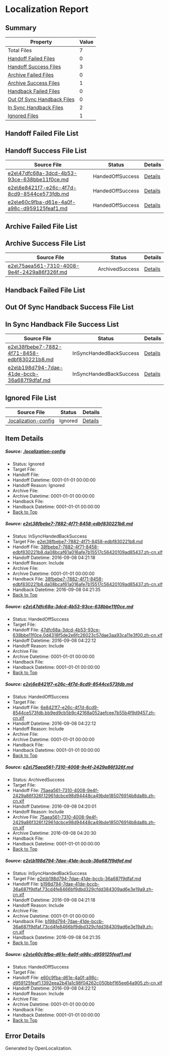 # <a name='report-top'></a> Localization Report

## Summary
 Property | Value 
 -------- | ----- 
 Total Files | 7
[ Handoff Failed Files ](#handoff-failed-list)| 0
[ Handoff Success Files ](#handoff-success-list)| 3
[ Archive Failed Files ](#archive-failed-list)| 0
[ Archive Success Files ](#archive-success-list)| 1
[ Handback Failed Files ](#handback-failed-list)| 0
[ Out Of Sync Handback Files ](#outofsync-handback-success-list)| 0
[ In Sync Handback Files ](#insync-handback-success-list)| 2
[ Ignored Files ](#ignored-list)| 1

## <a name='handoff-failed-list'></a> Handoff Failed File List

## <a name='handoff-success-list'></a> Handoff Success File List
 Source File | Status | Details 
 ----------- | ------ | ------- 
 [e2e\47dfc68a-3dcd-4b53-93ce-638bbe11f0ce.md](https://github.com/OpenLocalizationTestOrg/ol-test0/blob/77a66e6be5878ed2f7141fd240b7f052693005db/e2e/47dfc68a-3dcd-4b53-93ce-638bbe11f0ce.md) | HandedOffSuccess | [Details](#65c4511a0a8248c320fabf422ce9a8059d358e4f2)
 [e2e\6e8421f7-e26c-4f7d-8cd9-8544ce573fdb.md](https://github.com/OpenLocalizationTestOrg/ol-test0/blob/b2c0f07f795d3cf03cfbd04b8919e083f0a2dbb1/e2e/6e8421f7-e26c-4f7d-8cd9-8544ce573fdb.md) | HandedOffSuccess | [Details](#a60049597eb8fb6ee7133d37059ca480b2f9269a3)
 [e2e\e60c9fba-d61e-4a0f-a98c-d959125feaf1.md](https://github.com/OpenLocalizationTestOrg/ol-test0/blob/77a66e6be5878ed2f7141fd240b7f052693005db/e2e/e60c9fba-d61e-4a0f-a98c-d959125feaf1.md) | HandedOffSuccess | [Details](#3dd07ebf8b1013ba460d18c06264d4227038da886)

## <a name='archive-failed-list'></a> Archive Failed File List

## <a name='archive-success-list'></a> Archive Success File List
 Source File | Status | Details 
 ----------- | ------ | ------- 
 [e2e\75aea561-7310-4008-9e4f-2429a86f326f.md](https://github.com/OpenLocalizationTestOrg/ol-test0/blob/417559ea8c8fab4f7c607ab75bc2955cc4faa25e/e2e/75aea561-7310-4008-9e4f-2429a86f326f.md) | ArchivedSuccess | [Details](#813bb1b410e3fabd37ea228b9e70635d7301903a4)

## <a name='handback-failed-list'></a> Handback Failed File List

## <a name='outofsync-handback-success-list'></a> Out Of Sync Handback Success File List

## <a name='insync-handback-success-list'></a> In Sync Handback File Success List
 Source File | Status | Details 
 ----------- | ------ | ------- 
 [e2e\38fbebe7-7882-4f71-8458-edbf830221b8.md](https://github.com/OpenLocalizationTestOrg/ol-test0/blob/cecc03d70f02c3a2d008df6e1efdfd2765e2566f/e2e/38fbebe7-7882-4f71-8458-edbf830221b8.md) | InSyncHandedBackSuccess | [Details](#64ef4d4e7ae3dd1093f98391a943339d8556f7011)
 [e2e\b198d794-7dae-41de-bccb-36a687f9dfaf.md](https://github.com/OpenLocalizationTestOrg/ol-test0/blob/cecc03d70f02c3a2d008df6e1efdfd2765e2566f/e2e/b198d794-7dae-41de-bccb-36a687f9dfaf.md) | InSyncHandedBackSuccess | [Details](#52f3ff30fdde01dea1e06a57acb61e2facaaedba5)

## <a name='ignored-list'></a> Ignored File List
 Source File | Status | Details 
 ----------- | ------ | ------- 
 [.localization-config](https://github.com/OpenLocalizationTestOrg/ol-test0/blob/77a66e6be5878ed2f7141fd240b7f052693005db/.localization-config) | Ignored | [Details](#3d4f252ac210baf56311d7e97dcc2db10974dbd20)

## Item Details
##### <a name='3d4f252ac210baf56311d7e97dcc2db10974dbd20'></a> Source: [.localization-config](https://github.com/OpenLocalizationTestOrg/ol-test0/blob/77a66e6be5878ed2f7141fd240b7f052693005db/.localization-config)
* Status: Ignored
* Target File: 
* Handoff File: 
* Handoff Datetime: 0001-01-01 00:00:00
* Handoff Reason: Ignored
* Archive File: 
* Archive Datetime: 0001-01-01 00:00:00
* Handback File: 
* Handback Datetime: 0001-01-01 00:00:00
* [Back to Top](#report-top)

##### <a name='64ef4d4e7ae3dd1093f98391a943339d8556f7011'></a> Source: [e2e\38fbebe7-7882-4f71-8458-edbf830221b8.md](https://github.com/OpenLocalizationTestOrg/ol-test0/blob/cecc03d70f02c3a2d008df6e1efdfd2765e2566f/e2e/38fbebe7-7882-4f71-8458-edbf830221b8.md)
* Status: InSyncHandedBackSuccess
* Target File: [e2e\38fbebe7-7882-4f71-8458-edbf830221b8.md](https://github.com/OpenLocalizationTestOrg/ol-test0-zhcn/blob/7df18b07bae087dbacaadce8b36e2c01cb27b0c6/e2e/38fbebe7-7882-4f71-8458-edbf830221b8.md)
* Handoff File: [38fbebe7-7882-4f71-8458-edbf830221b8.da08bcaf61a016afe7b15517c56420109ad85437.zh-cn.xlf](https://github.com/OpenLocalizationTestOrg/ol-test0-handoff/blob/63b44f4e55a30f6241d9520d34c12fd6778dbe4a/ol-handoff/OpenLocalizationTestOrg/ol-test0-zhcn/ci/38fbebe7-7882-4f71-8458-edbf830221b8.da08bcaf61a016afe7b15517c56420109ad85437.zh-cn.xlf)
* Handoff Datetime: 2016-09-08 04:21:18
* Handoff Reason: Include
* Archive File: 
* Archive Datetime: 0001-01-01 00:00:00
* Handback File: [38fbebe7-7882-4f71-8458-edbf830221b8.da08bcaf61a016afe7b15517c56420109ad85437.zh-cn.xlf](https://github.com/OpenLocalizationTestOrg/ol-test0-handback/blob/97396f35737be6b994a0cf121d14bf99ddf32e6c/ol-handback/OpenLocalizationTestOrg/ol-test0-zhcn/ci/38fbebe7-7882-4f71-8458-edbf830221b8.da08bcaf61a016afe7b15517c56420109ad85437.zh-cn.xlf)
* Handback Datetime: 2016-09-08 04:21:35
* [Back to Top](#report-top)

##### <a name='65c4511a0a8248c320fabf422ce9a8059d358e4f2'></a> Source: [e2e\47dfc68a-3dcd-4b53-93ce-638bbe11f0ce.md](https://github.com/OpenLocalizationTestOrg/ol-test0/blob/77a66e6be5878ed2f7141fd240b7f052693005db/e2e/47dfc68a-3dcd-4b53-93ce-638bbe11f0ce.md)
* Status: HandedOffSuccess
* Target File: 
* Handoff File: [47dfc68a-3dcd-4b53-93ce-638bbe11f0ce.0d4318f5de2e6fc26023c57dae3aa93ca11e3f00.zh-cn.xlf](https://github.com/OpenLocalizationTestOrg/ol-test0-handoff/blob/aa9179c4329397aef1e2a19128143b87ff859de2/ol-handoff/OpenLocalizationTestOrg/ol-test0-zhcn/ci/ht/47dfc68a-3dcd-4b53-93ce-638bbe11f0ce.0d4318f5de2e6fc26023c57dae3aa93ca11e3f00.zh-cn.xlf)
* Handoff Datetime: 2016-09-08 04:22:12
* Handoff Reason: Include
* Archive File: 
* Archive Datetime: 0001-01-01 00:00:00
* Handback File: 
* Handback Datetime: 0001-01-01 00:00:00
* [Back to Top](#report-top)

##### <a name='a60049597eb8fb6ee7133d37059ca480b2f9269a3'></a> Source: [e2e\6e8421f7-e26c-4f7d-8cd9-8544ce573fdb.md](https://github.com/OpenLocalizationTestOrg/ol-test0/blob/b2c0f07f795d3cf03cfbd04b8919e083f0a2dbb1/e2e/6e8421f7-e26c-4f7d-8cd9-8544ce573fdb.md)
* Status: HandedOffSuccess
* Target File: 
* Handoff File: [6e8421f7-e26c-4f7d-8cd9-8544ce573fdb.bb9ed9cb5b9c42168a052aefcee7b55b4f9d9457.zh-cn.xlf](https://github.com/OpenLocalizationTestOrg/ol-test0-handoff/blob/aa9179c4329397aef1e2a19128143b87ff859de2/ol-handoff/OpenLocalizationTestOrg/ol-test0-zhcn/ci/ht/6e8421f7-e26c-4f7d-8cd9-8544ce573fdb.bb9ed9cb5b9c42168a052aefcee7b55b4f9d9457.zh-cn.xlf)
* Handoff Datetime: 2016-09-08 04:22:12
* Handoff Reason: Include
* Archive File: 
* Archive Datetime: 0001-01-01 00:00:00
* Handback File: 
* Handback Datetime: 0001-01-01 00:00:00
* [Back to Top](#report-top)

##### <a name='813bb1b410e3fabd37ea228b9e70635d7301903a4'></a> Source: [e2e\75aea561-7310-4008-9e4f-2429a86f326f.md](https://github.com/OpenLocalizationTestOrg/ol-test0/blob/417559ea8c8fab4f7c607ab75bc2955cc4faa25e/e2e/75aea561-7310-4008-9e4f-2429a86f326f.md)
* Status: ArchivedSuccess
* Target File: 
* Handoff File: [75aea561-7310-4008-9e4f-2429a86f326f.12961dcbce98d94448ca49bde185076914b8da8b.zh-cn.xlf](https://github.com/OpenLocalizationTestOrg/ol-test0-handoff/blob/fbeff2ef602b52b082f006ade875d548b1d2ce05/ol-handoff/OpenLocalizationTestOrg/ol-test0-zhcn/ci/ht/75aea561-7310-4008-9e4f-2429a86f326f.12961dcbce98d94448ca49bde185076914b8da8b.zh-cn.xlf)
* Handoff Datetime: 2016-09-08 04:20:01
* Handoff Reason: Include
* Archive File: [75aea561-7310-4008-9e4f-2429a86f326f.12961dcbce98d94448ca49bde185076914b8da8b.zh-cn.xlf](https://github.com/OpenLocalizationTestOrg/ol-test0-handoff/blob/48d64e2218ab82ad2e31c455b3e1e274c943bc8d/ol-archive/OpenLocalizationTestOrg/ol-test0-zhcn/ci/ht/75aea561-7310-4008-9e4f-2429a86f326f.12961dcbce98d94448ca49bde185076914b8da8b.zh-cn.xlf)
* Archive Datetime: 2016-09-08 04:20:30
* Handback File: 
* Handback Datetime: 0001-01-01 00:00:00
* [Back to Top](#report-top)

##### <a name='52f3ff30fdde01dea1e06a57acb61e2facaaedba5'></a> Source: [e2e\b198d794-7dae-41de-bccb-36a687f9dfaf.md](https://github.com/OpenLocalizationTestOrg/ol-test0/blob/cecc03d70f02c3a2d008df6e1efdfd2765e2566f/e2e/b198d794-7dae-41de-bccb-36a687f9dfaf.md)
* Status: InSyncHandedBackSuccess
* Target File: [e2e\b198d794-7dae-41de-bccb-36a687f9dfaf.md](https://github.com/OpenLocalizationTestOrg/ol-test0-zhcn/blob/7df18b07bae087dbacaadce8b36e2c01cb27b0c6/e2e/b198d794-7dae-41de-bccb-36a687f9dfaf.md)
* Handoff File: [b198d794-7dae-41de-bccb-36a687f9dfaf.73cd4fe8466bf9dbd329cfdd384309ad6e3e19a9.zh-cn.xlf](https://github.com/OpenLocalizationTestOrg/ol-test0-handoff/blob/63b44f4e55a30f6241d9520d34c12fd6778dbe4a/ol-handoff/OpenLocalizationTestOrg/ol-test0-zhcn/ci/b198d794-7dae-41de-bccb-36a687f9dfaf.73cd4fe8466bf9dbd329cfdd384309ad6e3e19a9.zh-cn.xlf)
* Handoff Datetime: 2016-09-08 04:21:18
* Handoff Reason: Include
* Archive File: 
* Archive Datetime: 0001-01-01 00:00:00
* Handback File: [b198d794-7dae-41de-bccb-36a687f9dfaf.73cd4fe8466bf9dbd329cfdd384309ad6e3e19a9.zh-cn.xlf](https://github.com/OpenLocalizationTestOrg/ol-test0-handback/blob/97396f35737be6b994a0cf121d14bf99ddf32e6c/ol-handback/OpenLocalizationTestOrg/ol-test0-zhcn/ci/b198d794-7dae-41de-bccb-36a687f9dfaf.73cd4fe8466bf9dbd329cfdd384309ad6e3e19a9.zh-cn.xlf)
* Handback Datetime: 2016-09-08 04:21:35
* [Back to Top](#report-top)

##### <a name='3dd07ebf8b1013ba460d18c06264d4227038da886'></a> Source: [e2e\e60c9fba-d61e-4a0f-a98c-d959125feaf1.md](https://github.com/OpenLocalizationTestOrg/ol-test0/blob/77a66e6be5878ed2f7141fd240b7f052693005db/e2e/e60c9fba-d61e-4a0f-a98c-d959125feaf1.md)
* Status: HandedOffSuccess
* Target File: 
* Handoff File: [e60c9fba-d61e-4a0f-a98c-d959125feaf1.1392eea2b41a1c98f04262c050bbf165ee64a905.zh-cn.xlf](https://github.com/OpenLocalizationTestOrg/ol-test0-handoff/blob/aa9179c4329397aef1e2a19128143b87ff859de2/ol-handoff/OpenLocalizationTestOrg/ol-test0-zhcn/ci/ht/e60c9fba-d61e-4a0f-a98c-d959125feaf1.1392eea2b41a1c98f04262c050bbf165ee64a905.zh-cn.xlf)
* Handoff Datetime: 2016-09-08 04:22:12
* Handoff Reason: Include
* Archive File: 
* Archive Datetime: 0001-01-01 00:00:00
* Handback File: 
* Handback Datetime: 0001-01-01 00:00:00
* [Back to Top](#report-top)


## Error Details

Generated by OpenLocalization.
